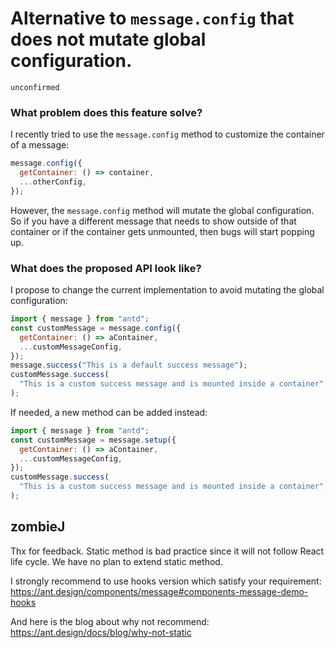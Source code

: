 # Alternative to `message.config` that does not mutate global configuration.

`unconfirmed`

### What problem does this feature solve?

I recently tried to use the `message.config` method to customize the container of a message:

```javascript
message.config({
  getContainer: () => container,
  ...otherConfig,
});
```

However, the `message.config` method will mutate the global configuration. So if you have a different message that needs to show outside of that container or if the container gets unmounted, then bugs will start popping up.

### What does the proposed API look like?

I propose to change the current implementation to avoid mutating the global configuration:

```javascript
import { message } from "antd";
const customMessage = message.config({
  getContainer: () => aContainer,
  ...customMessageConfig,
});
message.success("This is a default success message");
customMessage.success(
  "This is a custom success message and is mounted inside a container",
);
```

If needed, a new method can be added instead:

```javascript
import { message } from "antd";
const customMessage = message.setup({
  getContainer: () => aContainer,
  ...customMessageConfig,
});
customMessage.success(
  "This is a custom success message and is mounted inside a container",
);
```

<!-- generated by ant-design-issue-helper. DO NOT REMOVE -->

## zombieJ

Thx for feedback. Static method is bad practice since it will not follow React life cycle. We have no plan to extend static method.

I strongly recommend to use hooks version which satisfy your requirement: https://ant.design/components/message#components-message-demo-hooks

And here is the blog about why not recommend:
https://ant.design/docs/blog/why-not-static
